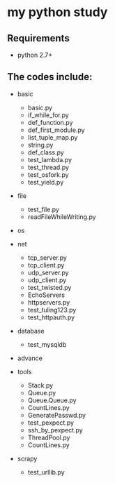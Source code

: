 my python study
======================================


Requirements
------------
* python 2.7+

The codes include:
------------
* basic
    - basic.py
    - if_while_for.py
    - def_function.py
    - def_first_module.py
    - list_tuple_map.py
    - string.py
    - def_class.py
    - test_lambda.py
    - test_thread.py
    - test_osfork.py
    - test_yield.py
* file
    - test_file.py
    - readFileWhileWriting.py

* os

* net
    - tcp_server.py
    - tcp_client.py
    - udp_server.py
    - udp_client.py
    - test_twisted.py
    - EchoServers
    - httpservers.py
    - test_tuling123.py
    - test_httpauth.py
  
* database
    - test_mysqldb
	
* advance

* tools
    - Stack.py
    - Queue.py
    - Queue.Queue.py
    - CountLines.py
    - GeneratePasswd.py
    - test_pexpect.py
    - ssh_by_pexpect.py
    - ThreadPool.py
    - CountLines.py

* scrapy
    - test_urllib.py

